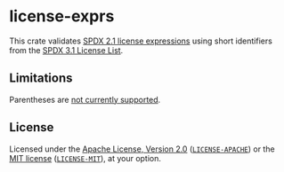 # license-exprs

This crate validates [SPDX 2.1 license expressions][SPDX-license-expressions] using short identifiers from the [SPDX 3.1 License List][SPDX-license-list].

## Limitations

Parentheses are [not currently supported][parens].

## License

Licensed under the [Apache License, Version 2.0][Apache-2.0] ([`LICENSE-APACHE`](LICENSE-APACHE)) or the [MIT license][MIT] ([`LICENSE-MIT`](LICENSE-MIT)), at your option.

[Apache-2.0]: https://www.apache.org/licenses/LICENSE-2.0
[MIT]: https://opensource.org/licenses/MIT
[parens]: https://github.com/rust-lang-nursery/license-exprs/issues/3
[SPDX-license-expressions]: https://spdx.org/spdx-specification-21-web-version#h.jxpfx0ykyb60
[SPDX-license-list]: https://github.com/spdx/license-list-data/tree/v3.1

